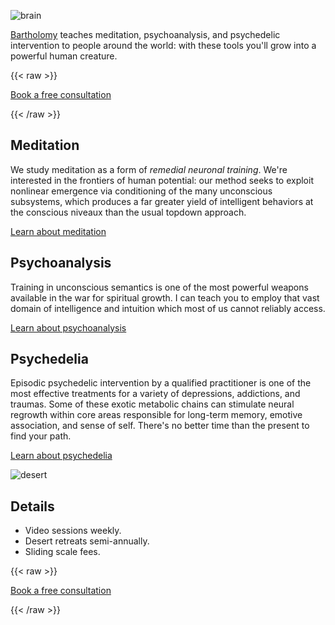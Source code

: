 ![brain](/covers/brain_electric_flag_28kb.jpg)

[Bartholomy](/about) teaches meditation, psychoanalysis, and psychedelic intervention to people around the world: with these tools you'll grow into a powerful human creature.

{{< raw >}}

  <div class="action_button">
    <a href="/consult" onclick="gtagConversionEventOutboundClick('/consult');">
      <p>
          Book a free consultation
      </p>
    </a>
  </div>

{{< /raw >}}

## Meditation

We study meditation as a form of *remedial neuronal training*. We're interested in the frontiers of human potential: our method seeks to exploit nonlinear emergence via conditioning of the many unconscious subsystems, which produces a far greater yield of intelligent behaviors at the conscious niveaux than the usual topdown approach.

[Learn about meditation](/posts/why-meditate/)

## Psychoanalysis

Training in unconscious semantics is one of the most powerful weapons available in the war for spiritual growth. I can teach you to employ that vast domain of intelligence and intuition which most of us cannot reliably access.

[Learn about psychoanalysis](/posts/uncanny/)

## Psychedelia

Episodic psychedelic intervention by a qualified practitioner is one of the most effective treatments for a variety of depressions, addictions, and traumas. Some of these exotic metabolic chains can stimulate neural regrowth within core areas responsible for long-term memory, emotive association, and sense of self. There's no better time than the present to find your path.

[Learn about psychedelia](/posts/three-pillars/)

![desert](/landscape.jpg)

## Details

* Video sessions weekly.
* Desert retreats semi-annually.
* Sliding scale fees.

{{< raw >}}

  <div class="action_button">
    <a href="/consult" onclick="gtagConversionEventOutboundClick('/consult');">
      <p>
          Book a free consultation
      </p>
    </a>
  </div>

{{< /raw >}}

